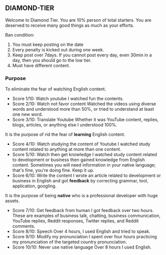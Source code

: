 ## DIAMOND-TIER
Welcome to Diamond Tier. You are 10% person of total starters. You are deserved to receive many good things as much as your efforts. 

Ban condition: 
1. You must keep posting on the date
2. Every penalty is kicked out during one week. 
3. Keep post over 7days.
If you cannot post every day, even 30min in a day, then you should go to the low tier. 
4. Must have different content.

### Purpose
To eliminate the fear of watching English content.
- Score 1/10: Watch youtube
I watched fun the contents.
- Score 2/10: Watch not favor content
Watched the videos using diverse words and understood more than 50%, or tried to understand at least one new word.
- Score 3/10: Translate Youtube
Whether it was YouTube content, replies, blogs, articles, or anything else I understood 100%.

It is the purpose of rid the fear of **learning** English content. 
- Score 4/10: Watch studying the content of Youtube
I watched study content related to anything at more than one content.
- Score 5/10: Watch then get knowledge
I watched study content related to development or business then gained knowledge from English content. Sometimes you will need information in your native language; that's fine, you're doing fine. Keep it up.
- Score 6/10: Write the content
I wrote an article related to development or business in English and got **feedback** by correcting grammar, tool, application, googling.

It is the purpose of being **native** who is a professional developer with huge assets.
- Score 7/10: Get feedback from human
I got feedback over two hours. These are examples of business talk, chatting, business communication, YouTube replies, Reddit responses, Twitter replies, and Reddit comments.
- Score 8/10: Speech
Over 4 hours, I used English and tried to speak.
- Score 9/10: Modify my pronunciation
I spent over four hours practicing my pronunciation of the targeted country pronunciation.
- Score 10/10: Never use native language
Over 8 hours I used English.
